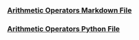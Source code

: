 ### [Arithmetic Operators Markdown File](./arithmeticOperators.md)
### [Arithmetic Operators Python File](./arithmeticOperators.py)

